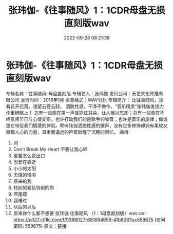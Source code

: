 ﻿---
title: 张玮伽-《往事随风》1：1CDR母盘无损直刻版wav
date: 2022-09-28 08:21:38
categories: WAV车载音乐、镜像
tags: 华语中文
---
# 张玮伽-《往事随风》1：1CDR母盘无损直刻版wav

专辑名称：往事随风-母盘直刻版
专辑艺人：张玮伽
发行公司：天艺文化传播有限公司
发行时间：2016年1月
资源格式：WAV分轨
专辑简介：
让往事随风，淡看花开花落，浅望云卷云舒。
洒脱性感，干净不做作，“音乐精灵”张玮伽发烧力作重磅献上！
总有一些歌在第一声就抓住耳朵，让人难以忘却；总有一些歌在不经意间早已与心情交织。也许打动我们的是歌手的嗓音；也许是音乐的旋律；抑或是它带给我们情感的体验。聆听玮伽洒脱性感的歌声，没有过多修饰却拥有柔软又直戳人心的力量，温柔而遥远的声音敲醒了沉睡的回忆。
曲目:
01. 闷
02. Don't Break My Heart 不要让我心碎
03. 爱要怎么说出口
04. 当爱在靠近
05. 小小的太阳
06. 无情的情书
07. 原来的我
08. 特别的爱给特别的你
09. 燕尾蝶
10. 我难过
11. 以后的以后
12. 原来你什么都不想要
张玮伽 往事随风 （1：1母盘直刻版）wav.rar: https://url27.ctfile.com/f/9388027-681694659-4fb808?p=559675
(访问密码: 559675)
原文：[链接](https://blog.sina.com.cn/s/blog_1647c7e7601030zmv.html)